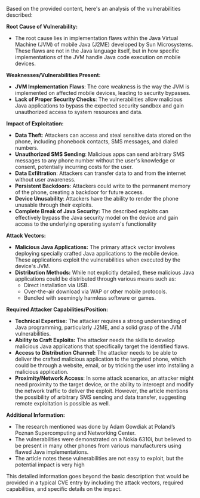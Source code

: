 Based on the provided content, here's an analysis of the vulnerabilities described:

**Root Cause of Vulnerability:**
- The root cause lies in implementation flaws within the Java Virtual Machine (JVM) of mobile Java (J2ME) developed by Sun Microsystems. These flaws are not in the Java language itself, but in how specific implementations of the JVM handle Java code execution on mobile devices.

**Weaknesses/Vulnerabilities Present:**
- **JVM Implementation Flaws**: The core weakness is the way the JVM is implemented on affected mobile devices, leading to security bypasses.
- **Lack of Proper Security Checks**: The vulnerabilities allow malicious Java applications to bypass the expected security sandbox and gain unauthorized access to system resources and data.

**Impact of Exploitation:**
- **Data Theft**: Attackers can access and steal sensitive data stored on the phone, including phonebook contacts, SMS messages, and dialed numbers.
- **Unauthorized SMS Sending**: Malicious apps can send arbitrary SMS messages to any phone number without the user's knowledge or consent, potentially incurring costs for the user.
- **Data Exfiltration**: Attackers can transfer data to and from the internet without user awareness.
- **Persistent Backdoors**: Attackers could write to the permanent memory of the phone, creating a backdoor for future access.
- **Device Unusability**: Attackers have the ability to render the phone unusable through their exploits.
- **Complete Break of Java Security:** The described exploits can effectively bypass the Java security model on the device and gain access to the underlying operating system's functionality

**Attack Vectors:**
- **Malicious Java Applications:** The primary attack vector involves deploying specially crafted Java applications to the mobile device. These applications exploit the vulnerabilities when executed by the device's JVM.
- **Distribution Methods:** While not explicitly detailed, these malicious Java applications could be distributed through various means such as:
    - Direct installation via USB.
    - Over-the-air download via WAP or other mobile protocols.
    - Bundled with seemingly harmless software or games.

**Required Attacker Capabilities/Position:**
- **Technical Expertise:** The attacker requires a strong understanding of Java programming, particularly J2ME, and a solid grasp of the JVM vulnerabilities.
- **Ability to Craft Exploits:** The attacker needs the skills to develop malicious Java applications that specifically target the identified flaws.
- **Access to Distribution Channel:** The attacker needs to be able to deliver the crafted malicious application to the targeted phone, which could be through a website, email, or by tricking the user into installing a malicious application.
- **Proximity/Network Access**: In some attack scenarios, an attacker might need proximity to the target device, or the ability to intercept and modify the network traffic to deliver the exploit. However, the article mentions the possibility of arbitrary SMS sending and data transfer, suggesting remote exploitation is possible as well.

**Additional Information:**
- The research mentioned was done by Adam Gowdiak at Poland’s Poznan Supercomputing and Networking Center.
- The vulnerabilities were demonstrated on a Nokia 6310i, but believed to be present in many other phones from various manufacturers using flawed Java implementations.
-  The article notes these vulnerabilities are not easy to exploit, but the potential impact is very high

This detailed information goes beyond the basic description that would be provided in a typical CVE entry by including the attack vectors, required capabilities, and specific details on the impact.